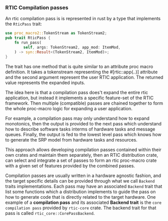 ### RTIC Compilation passes

An rtic compilation pass is is represented in rust by a type that implements the `RticPass` trait:
```rust
use proc_macro2::TokenStream as TokenStream2;
pub trait RticPass {
    fn run_pass(
        self, args: TokenStream2, app_mod: ItemMod,
    ) -> syn::Result<(TokenStream2, ItemMod)>;
}
```

The trait has one method that is quite similar to an attribute proc macro definition. It takes a tokenstream representing the #[rtic::app(..)] attribute and the second argument represent the user RTIC application. The returned value represents the expanded inputs.

The idea here is that a compilation pass does't expand the entire rtic application, but instead it implements a specific feature-set of the RTIC framework. Then multiple (compatible) passes are chained together to form the whole proc-macro logic for expanding a user application.

For example, a compilation pass may only understand how to expand monotonics, then the output is provided to the next pass which understand how to describe software tasks interms of hardware tasks and message queues. Finally, the output is fed to the lowest level pass which knows how to generate the SRP model from hardware tasks and resources.

This approach allows developing compilation passes contained within their own crates and maintain them separately, then an RTIC distribution crate, can select and integrate a set of passes to form an rtic proc-macro crate with a given set of features provided by the combined passes.

Compilation passes are usually written in a hardware agnostic fashion, and the target specific details can be provided through what we call `Backend` traits implementations. Each pass may have an associated `Backend` trait that list some functions which a distribution implements to guide the pass on how to generate code that is directly related to the target hardware. One example of a **compilation pass** and its associated **Backend trait** is the `core compilation pass` provided by `rtic-core` crate. The backend trait for that pass is called `rtic_core::CorePassBackend`.
